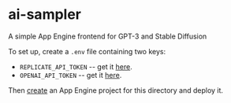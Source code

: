 # ai-sampler
A simple App Engine frontend for GPT-3 and Stable Diffusion 

To set up, create a `.env` file containing two keys:

 * `REPLICATE_API_TOKEN` -- get it [here](https://replicate.com/pricing).
 * `OPENAI_API_TOKEN` -- get it [here](https://beta.openai.com/account/api-keys).

 Then [create](https://cloud.google.com/appengine/docs/standard/python3/building-app) an App Engine project for this directory and deploy it. 